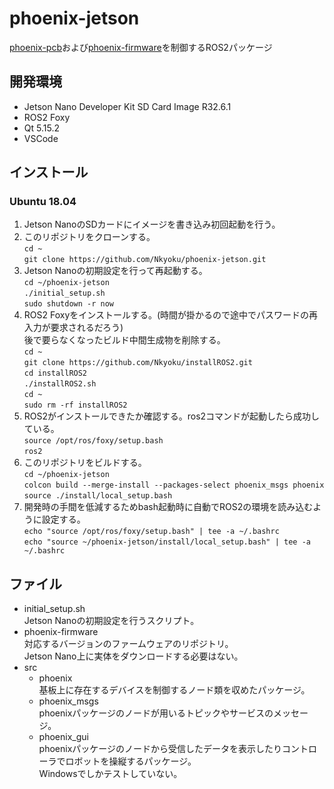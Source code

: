 # phoenix-jetson
[phoenix-pcb](https://github.com/Nkyoku/phoenix-pcb)および[phoenix-firmware](https://github.com/Nkyoku/phoenix-firmware)を制御するROS2パッケージ

## 開発環境
- Jetson Nano Developer Kit SD Card Image R32.6.1
- ROS2 Foxy
- Qt 5.15.2
- VSCode

## インストール

### Ubuntu 18.04
1. Jetson NanoのSDカードにイメージを書き込み初回起動を行う。
1. このリポジトリをクローンする。  
  `cd ~`  
  `git clone https://github.com/Nkyoku/phoenix-jetson.git`
1. Jetson Nanoの初期設定を行って再起動する。  
  `cd ~/phoenix-jetson`  
  `./initial_setup.sh`  
  `sudo shutdown -r now`
1. ROS2 Foxyをインストールする。(時間が掛かるので途中でパスワードの再入力が要求されるだろう)  
  後で要らなくなったビルド中間生成物を削除する。  
  `cd ~`  
  `git clone https://github.com/Nkyoku/installROS2.git`  
  `cd installROS2`  
  `./installROS2.sh`  
  `cd ~`  
  `sudo rm -rf installROS2`
1. ROS2がインストールできたか確認する。ros2コマンドが起動したら成功している。  
  `source /opt/ros/foxy/setup.bash`  
  `ros2`
1. このリポジトリをビルドする。  
  `cd ~/phoenix-jetson`  
  `colcon build --merge-install --packages-select phoenix_msgs phoenix`  
  `source ./install/local_setup.bash`
1. 開発時の手間を低減するためbash起動時に自動でROS2の環境を読み込むように設定する。  
  `echo "source /opt/ros/foxy/setup.bash" | tee -a ~/.bashrc`  
  `echo "source ~/phoenix-jetson/install/local_setup.bash" | tee -a ~/.bashrc`

## ファイル
- initial_setup.sh  
  Jetson Nanoの初期設定を行うスクリプト。
- phoenix-firmware  
  対応するバージョンのファームウェアのリポジトリ。  
  Jetson Nano上に実体をダウンロードする必要はない。
- src
  - phoenix  
  基板上に存在するデバイスを制御するノード類を収めたパッケージ。
  - phoenix_msgs  
  phoenixパッケージのノードが用いるトピックやサービスのメッセージ。
  - phoenix_gui  
  phoenixパッケージのノードから受信したデータを表示したりコントローラでロボットを操縦するパッケージ。  
  Windowsでしかテストしていない。
